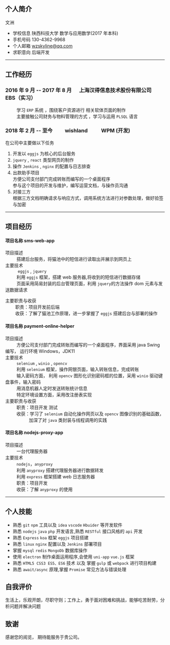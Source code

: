 ## 个人简介

文洲

- 学校信息 陕西科技大学 数学与应用数学(2017 年本科)
- 手机号码 130-4362-9968
- 个人邮箱 wzskyline@qq.com
- 求职意向 后端开发

---

## 工作经历

### 2016 年 9 月 -- 2017 年 8 月 &nbsp;&nbsp;&nbsp;&nbsp; 上海汉得信息技术股份有限公司 &nbsp;&nbsp;&nbsp;&nbsp; EBS（实习）

&nbsp;&nbsp;&nbsp;&nbsp; &nbsp;&nbsp;&nbsp;&nbsp;学习 `ERP` 系统 ，围绕客户资源进行 相关软体页面的制作  
&nbsp;&nbsp;&nbsp;&nbsp; &nbsp;&nbsp;&nbsp;&nbsp;主要接触公司财务与物料管理的方式 ，学习与运用 `PLSQL` 语言

### 2018 年 2 月 -- 至今 &nbsp;&nbsp;&nbsp;&nbsp;&nbsp;&nbsp;&nbsp;&nbsp; wishland &nbsp;&nbsp;&nbsp;&nbsp; &nbsp;&nbsp;&nbsp;&nbsp; WPM (开发)

在公司中主要做以下任务

1. 开发以 `eggjs` 为核心的后台服务
2. `jquery` , `react` 类型网页的制作
3. 操作 `Jenkins` , `nginx` 的配置与日志排查
4. 出款助手项目  
   方便公司支付部门完成转账而编写的一个桌面程序  
   参与这个项目的开发与维护，编写运营文档，与操作员沟通
5. 对接三方  
   根据三方文档明确请求与响应方式，调用系统方法进行对参数处理，做好验签与加密

---

## 项目经历

#### 项目名称 sms-web-app

项目描述  
&nbsp;&nbsp;&nbsp;&nbsp; &nbsp;&nbsp;&nbsp;&nbsp;搭建后台服务，将猫池中的短信进行读取出并展示到网页上  
主要技术  
&nbsp;&nbsp;&nbsp;&nbsp; &nbsp;&nbsp;&nbsp;&nbsp; `eggjs` , `jquery`  
&nbsp;&nbsp;&nbsp;&nbsp; &nbsp;&nbsp;&nbsp;&nbsp;利用 `eggjs` 框架，搭建 web 服务器,将收到的短信进行数据存储  
&nbsp;&nbsp;&nbsp;&nbsp; &nbsp;&nbsp;&nbsp;&nbsp;页面采用简易封装的后台管理页面，利用 `jquery`的方法操作 dom 元素与发送数据请求

主要职责与收获  
&nbsp;&nbsp;&nbsp;&nbsp;&nbsp;&nbsp;&nbsp;&nbsp;职责：项目开发前后端  
&nbsp;&nbsp;&nbsp;&nbsp;&nbsp;&nbsp;&nbsp;&nbsp;收获：了解了猫池工作原理，进一步掌握了 `eggjs` 搭建后台与部署的操作

#### 项目名称 payment-online-helper

项目描述  
&nbsp;&nbsp;&nbsp;&nbsp; &nbsp;&nbsp;&nbsp;&nbsp;方便公司支付部门完成转账而编写的一个桌面程序，界面采用 java Swing 编写， 运行环境 Windows，JDK11  
主要技术  
&nbsp;&nbsp;&nbsp;&nbsp; &nbsp;&nbsp;&nbsp;&nbsp;`selenium` , `winio` , `opencv`  
&nbsp;&nbsp;&nbsp;&nbsp; &nbsp;&nbsp;&nbsp;&nbsp;利用 `selenium` 框架，操作网银页面，输入转账信息，完成转账  
&nbsp;&nbsp;&nbsp;&nbsp; &nbsp;&nbsp;&nbsp;&nbsp;输入密码方面， 利用 `opencv` 图形化识别密码框的位置，采用 `winio` 驱动键盘事件，输入密码  
&nbsp;&nbsp;&nbsp;&nbsp; &nbsp;&nbsp;&nbsp;&nbsp;用消息机器人定时发送转账统计信息  
&nbsp;&nbsp;&nbsp;&nbsp; &nbsp;&nbsp;&nbsp;&nbsp;特定环境设置方面，采用改注册表实现  
主要职责与收获  
&nbsp;&nbsp;&nbsp;&nbsp; &nbsp;&nbsp;&nbsp;&nbsp;职责：项目开发 测试  
&nbsp;&nbsp;&nbsp;&nbsp; &nbsp;&nbsp;&nbsp;&nbsp;收获：学习了 `selenium` 自动化操作网页以及 `opencv` 图像识别的基础函数，  
&nbsp;&nbsp;&nbsp;&nbsp; &nbsp;&nbsp;&nbsp;&nbsp; &nbsp;&nbsp; &nbsp;&nbsp; &nbsp;&nbsp; 加深了对 `java` 类封装与线程调用的实践

#### 项目名称 nodejs-proxy-app

项目描述  
&nbsp;&nbsp;&nbsp;&nbsp; &nbsp;&nbsp;&nbsp;&nbsp;一台代理服务器  
主要技术  
&nbsp;&nbsp;&nbsp;&nbsp; &nbsp;&nbsp;&nbsp;&nbsp;`nodejs`，`anyproxy`  
&nbsp;&nbsp;&nbsp;&nbsp; &nbsp;&nbsp;&nbsp;&nbsp;利用 `anyproxy` 搭建代理服务器进行数据转发  
&nbsp;&nbsp;&nbsp;&nbsp; &nbsp;&nbsp;&nbsp;&nbsp;利用 `express` 框架搭建 web 日志服务器  
&nbsp;&nbsp;&nbsp;&nbsp; &nbsp;&nbsp;&nbsp;&nbsp;职责：项目开发  
&nbsp;&nbsp;&nbsp;&nbsp; &nbsp;&nbsp;&nbsp;&nbsp;收获：了解 `anyproxy` 的使用

---

## 个人技能

- 熟悉 `git` `npm` 工具以及 `idea` `vscode` `Hbuider` 等开发软件
- 熟悉 `nodejs` `java` `php` 开发语言,熟悉 `RESTful` 接口风格的 `api` 开发
- 熟悉 `Express` `koa` 框架 `eggjs` 项目搭建
- 熟悉 `linux` `nginx` 配置以及 `Jenkins` 部署项目
- 掌握 `mysql` `redis` `MongoDb` 数据库操作
- 使用 `electron` 制作桌面运用程序,会使用 `uni-app` `vue.js` 框架
- 熟悉 `HTML5 CSS3 ES5、ES6` 技术 以及 掌握 `gulp` 或 `webpack` 进行项目构建
- 熟悉 `await/async` 原理,掌握 `Promise` 常见方法与错误处理

## 自我评价

生活上，乐观开朗，尽职守则；工作上，勇于面对困难和挑战，能够吃苦耐劳，分析问题并解决问题

## 致谢

感谢您的阅览， 期待能服务于贵公司。
